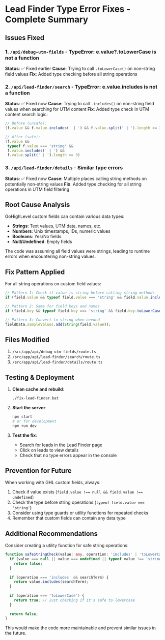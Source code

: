 # Lead Finder Type Error Fixes - Complete Summary

## Issues Fixed

### 1. `/api/debug-utm-fields` - TypeError: e.value?.toLowerCase is not a function
**Status**: ✅ Fixed earlier
**Cause**: Trying to call `.toLowerCase()` on non-string field values
**Fix**: Added type checking before all string operations

### 2. `/api/lead-finder/search` - TypeError: e.value.includes is not a function  
**Status**: ✅ Fixed now
**Cause**: Trying to call `.includes()` on non-string field values when searching for UTM content
**Fix**: Added type check in UTM content search logic:
```typescript
// Before (unsafe):
(f.value && f.value.includes(' | ') && f.value.split(' | ').length >= 3)

// After (safe):
(f.value && 
 typeof f.value === 'string' && 
 f.value.includes(' | ') && 
 f.value.split(' | ').length >= 3)
```

### 3. `/api/lead-finder/details` - Similar type errors
**Status**: ✅ Fixed now
**Cause**: Multiple places calling string methods on potentially non-string values
**Fix**: Added type checking for all string operations in UTM field filtering

## Root Cause Analysis

GoHighLevel custom fields can contain various data types:
- **Strings**: Text values, UTM data, names, etc.
- **Numbers**: Unix timestamps, IDs, numeric values
- **Booleans**: Yes/No fields
- **Null/Undefined**: Empty fields

The code was assuming all field values were strings, leading to runtime errors when encountering non-string values.

## Fix Pattern Applied

For all string operations on custom field values:
```typescript
// Pattern 1: Check if value is string before calling string methods
if (field.value && typeof field.value === 'string' && field.value.includes('something'))

// Pattern 2: Same for field keys and names
if (field.key && typeof field.key === 'string' && field.key.toLowerCase().includes('utm'))

// Pattern 3: Convert to string when needed
fieldData.sampleValues.add(String(field.value));
```

## Files Modified

1. `/src/app/api/debug-utm-fields/route.ts`
2. `/src/app/api/lead-finder/search/route.ts` 
3. `/src/app/api/lead-finder/details/route.ts`

## Testing & Deployment

1. **Clean cache and rebuild**:
   ```bash
   ./fix-lead-finder.bat
   ```

2. **Start the server**:
   ```bash
   npm start
   # or for development
   npm run dev
   ```

3. **Test the fix**:
   - Search for leads in the Lead Finder page
   - Click on leads to view details
   - Check that no type errors appear in the console

## Prevention for Future

When working with GHL custom fields, always:
1. Check if value exists (`field.value !== null && field.value !== undefined`)
2. Check the type before string operations (`typeof field.value === 'string'`)
3. Consider using type guards or utility functions for repeated checks
4. Remember that custom fields can contain any data type

## Additional Recommendations

Consider creating a utility function for safe string operations:
```typescript
function safeStringCheck(value: any, operation: 'includes' | 'toLowerCase', searchTerm?: string): boolean {
  if (value === null || value === undefined || typeof value !== 'string') {
    return false;
  }
  
  if (operation === 'includes' && searchTerm) {
    return value.includes(searchTerm);
  }
  
  if (operation === 'toLowerCase') {
    return true; // Just checking if it's safe to lowercase
  }
  
  return false;
}
```

This would make the code more maintainable and prevent similar issues in the future.

